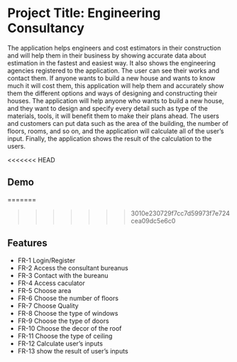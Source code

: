 # Project Title:  Engineering Consultancy



The application helps engineers and cost estimators in their construction and will help them in their business by showing accurate data about estimation in the fastest and easiest way. It also shows the engineering agencies registered to the application. The user can see their works and contact them. If anyone wants to build a new house and wants to know much it will cost them, this application will help them and accurately show them the different options and ways of designing and constructing their houses. The application will help anyone who wants to build a new house, and they want to design and specify every detail such as type of the materials, tools, it will benefit them to make their plans ahead. The users and customers can put data such as the area of the building, the number of floors, rooms, and so on, and the application will calculate all of the user’s input. Finally, the application shows the result of the calculation to the users.




<<<<<<< HEAD
## Demo
=======
>>>>>>> 3010e230729f7cc7d59973f7e724cea09dc5e6c0

## Features

- FR-1 Login/Register
- FR-2 Access the consultant bureanus 
- FR-3 Contact with the bureanu
- FR-4 Access caculator 
- FR-5 Choose area 
- FR-6 Choose the number of floors
- FR-7 Choose Quality
- FR-8 Choose the type of windows 
- FR-9 Choose the type of doors
- FR-10 Choose the decor of the roof
- FR-11 Choose the type of ceiling
- FR-12 Calculate user’s inputs
- FR-13 show the result of user’s inputs




